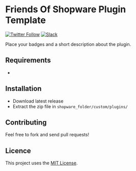 # Friends Of Shopware Plugin Template

[![Twitter Follow](https://img.shields.io/twitter/follow/ShopwareFriends?style=flat-square&logo=twitter)](https://twitter.com/ShopwareFriends)
[![Slack](https://img.shields.io/badge/Slack-%23friendsofshopware-blue?style=flat-square&logo=Slack)](https://slack.shopware.com)

Place your badges and a short description about the plugin.


## Requirements

- 


## Installation

- Download latest release
- Extract the zip file in `shopware_folder/custom/plugins/`


## Contributing

Feel free to fork and send pull requests!


## Licence

This project uses the [MIT License](LICENCE.md).

